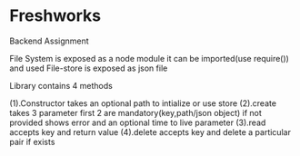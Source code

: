 # Freshworks
Backend Assignment

File System is exposed as a node module it can be imported(use require()) and used
File-store is exposed as json file

Library contains 4 methods

(1).Constructor takes an optional path to intialize or use store 
(2).create takes 3 parameter first 2 are mandatory(key,path/json object) if not provided shows error and an optional time to live parameter
(3).read accepts key and return value
(4).delete accepts key and delete a particular pair if exists
